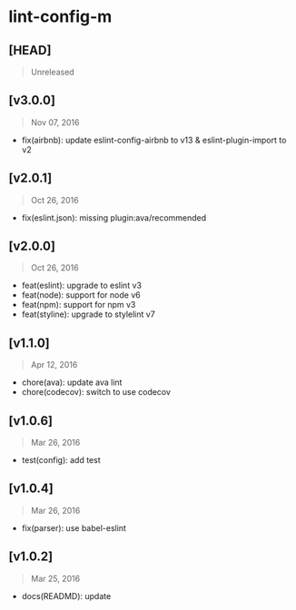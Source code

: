 # lint-config-m

## [HEAD]
> Unreleased

## [v3.0.0]
> Nov 07, 2016

* fix(airbnb): update eslint-config-airbnb to v13 & eslint-plugin-import to v2

## [v2.0.1]
> Oct 26, 2016

* fix(eslint.json): missing plugin:ava/recommended

## [v2.0.0]
> Oct 26, 2016

* feat(eslint): upgrade to eslint v3
* feat(node): support for node v6
* feat(npm): support for npm v3
* feat(styline): upgrade to stylelint v7

## [v1.1.0]
> Apr 12, 2016

* chore(ava): update ava lint
* chore(codecov): switch to use codecov

## [v1.0.6]
> Mar 26, 2016

* test(config): add test

## [v1.0.4]
> Mar 26, 2016

* fix(parser): use babel-eslint

## [v1.0.2]
> Mar 25, 2016

* docs(READMD): update

